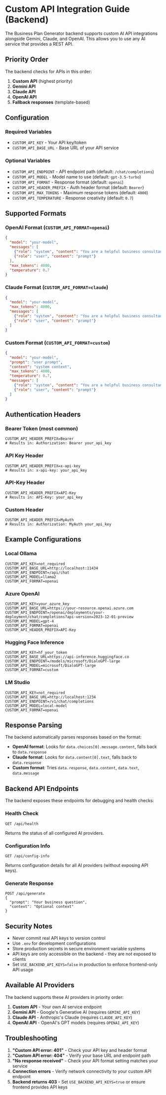 # Custom API Integration Guide (Backend)

The Business Plan Generator backend supports custom AI API integrations alongside Gemini, Claude, and OpenAI. This allows you to use any AI service that provides a REST API.

## Priority Order

The backend checks for APIs in this order:
1. **Custom API** (highest priority)
2. **Gemini API**
3. **Claude API** 
4. **OpenAI API**
5. **Fallback responses** (template-based)

## Configuration

### Required Variables
- `CUSTOM_API_KEY` - Your API key/token
- `CUSTOM_API_BASE_URL` - Base URL of your API service

### Optional Variables
- `CUSTOM_API_ENDPOINT` - API endpoint path (default: `/chat/completions`)
- `CUSTOM_API_MODEL` - Model name to use (default: `gpt-3.5-turbo`)
- `CUSTOM_API_FORMAT` - Response format (default: `openai`)
- `CUSTOM_API_HEADER_PREFIX` - Auth header format (default: `Bearer`)
- `CUSTOM_API_MAX_TOKENS` - Maximum response tokens (default: `4000`)
- `CUSTOM_API_TEMPERATURE` - Response creativity (default: `0.7`)

## Supported Formats

### OpenAI Format (`CUSTOM_API_FORMAT=openai`)
```json
{
  "model": "your-model",
  "messages": [
    {"role": "system", "content": "You are a helpful business consultant. Here's the current context: context"},
    {"role": "user", "content": "prompt"}
  ],
  "max_tokens": 4000,
  "temperature": 0.7
}
```

### Claude Format (`CUSTOM_API_FORMAT=claude`)
```json
{
  "model": "your-model",
  "max_tokens": 4000,
  "messages": [
    {"role": "system", "content": "You are a helpful business consultant. Here's the current context: context"},
    {"role": "user", "content": "prompt"}
  ]
}
```

### Custom Format (`CUSTOM_API_FORMAT=custom`)
```json
{
  "model": "your-model",
  "prompt": "user prompt",
  "context": "system context",
  "max_tokens": 4000,
  "temperature": 0.7,
  "messages": [
    {"role": "system", "content": "You are a helpful business consultant. Here's the current context: context"},
    {"role": "user", "content": "prompt"}
  ]
}
```

## Authentication Headers

### Bearer Token (most common)
```
CUSTOM_API_HEADER_PREFIX=Bearer
# Results in: Authorization: Bearer your_api_key
```

### API Key Header
```
CUSTOM_API_HEADER_PREFIX=x-api-key
# Results in: x-api-key: your_api_key
```

### API-Key Header
```
CUSTOM_API_HEADER_PREFIX=API-Key
# Results in: API-Key: your_api_key
```

### Custom Header
```
CUSTOM_API_HEADER_PREFIX=MyAuth
# Results in: Authorization: MyAuth your_api_key
```

## Example Configurations

### Local Ollama
```env
CUSTOM_API_KEY=not_required
CUSTOM_API_BASE_URL=http://localhost:11434
CUSTOM_API_ENDPOINT=/api/chat
CUSTOM_API_MODEL=llama2
CUSTOM_API_FORMAT=openai
```

### Azure OpenAI
```env
CUSTOM_API_KEY=your_azure_key
CUSTOM_API_BASE_URL=https://your-resource.openai.azure.com
CUSTOM_API_ENDPOINT=/openai/deployments/your-deployment/chat/completions?api-version=2023-12-01-preview
CUSTOM_API_MODEL=gpt-4
CUSTOM_API_FORMAT=openai
CUSTOM_API_HEADER_PREFIX=API-Key
```

### Hugging Face Inference
```env
CUSTOM_API_KEY=hf_your_token
CUSTOM_API_BASE_URL=https://api-inference.huggingface.co
CUSTOM_API_ENDPOINT=/models/microsoft/DialoGPT-large
CUSTOM_API_MODEL=microsoft/DialoGPT-large
CUSTOM_API_FORMAT=custom
```

### LM Studio
```env
CUSTOM_API_KEY=not_required
CUSTOM_API_BASE_URL=http://localhost:1234
CUSTOM_API_ENDPOINT=/v1/chat/completions
CUSTOM_API_MODEL=local-model
CUSTOM_API_FORMAT=openai
```

## Response Parsing

The backend automatically parses responses based on the format:

- **OpenAI format**: Looks for `data.choices[0].message.content`, falls back to `data.response`
- **Claude format**: Looks for `data.content[0].text`, falls back to `data.response`
- **Custom format**: Tries `data.response`, `data.content`, `data.text`, `data.message`

## Backend API Endpoints

The backend exposes these endpoints for debugging and health checks:

### Health Check
```
GET /api/health
```
Returns the status of all configured AI providers.

### Configuration Info
```
GET /api/config-info
```
Returns configuration details for all AI providers (without exposing API keys).

### Generate Response
```
POST /api/generate
{
  "prompt": "Your business question",
  "context": "Optional context"
}
```

## Security Notes

- Never commit real API keys to version control
- Use `.env` for development configurations
- Store production secrets in secure environment variable systems
- API keys are only accessible on the backend - they are not exposed to clients
- Set `USE_BACKEND_API_KEYS=false` in production to enforce frontend-only API usage

## Available AI Providers

The backend supports these AI providers in priority order:

1. **Custom API** - Your own AI service endpoint
2. **Gemini API** - Google's Generative AI (requires `GEMINI_API_KEY`)
3. **Claude API** - Anthropic's Claude (requires `CLAUDE_API_KEY`)
4. **OpenAI API** - OpenAI's GPT models (requires `OPENAI_API_KEY`)

## Troubleshooting

1. **"Custom API error: 401"** - Check your API key and header format
2. **"Custom API error: 404"** - Verify your base URL and endpoint path
3. **"No response received"** - Check your API format setting matches your service
4. **Connection errors** - Verify network connectivity to your custom API endpoint
5. **Backend returns 403** - Set `USE_BACKEND_API_KEYS=true` or ensure frontend provides API keys